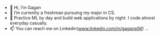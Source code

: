 - 👋 Hi, I’m Gagan
- 👀 I’m currenlty a freshman pursuing my major in CS.
- 🌱 Practice ML by day and build web applications by night. I code almost everyday casually.
- 📫 You can reach me on Linkedin(www.linkedin.com/in/gaganp56) ...


<!---
Gagancreates/Gagancreates is a ✨ special ✨ repository because its `README.md` (this file) appears on your GitHub profile.
You can click the Preview link to take a look at your changes.
--->
